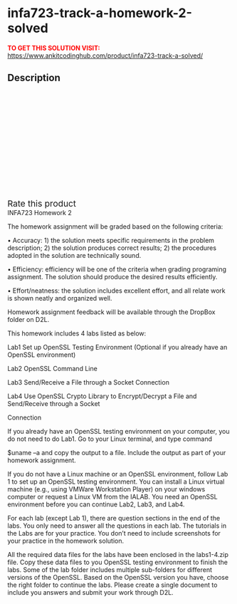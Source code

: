# infa723-track-a-homework-2-solved



**<span style='color:red'>TO GET THIS SOLUTION VISIT:</span>** https://www.ankitcodinghub.com/product/infa723-track-a-solved/

<h2>Description</h2>



<div class="kk-star-ratings kksr-auto kksr-align-center kksr-valign-top" data-payload="{&quot;align&quot;:&quot;center&quot;,&quot;id&quot;:&quot;131426&quot;,&quot;slug&quot;:&quot;default&quot;,&quot;valign&quot;:&quot;top&quot;,&quot;ignore&quot;:&quot;&quot;,&quot;reference&quot;:&quot;auto&quot;,&quot;class&quot;:&quot;&quot;,&quot;count&quot;:&quot;0&quot;,&quot;legendonly&quot;:&quot;&quot;,&quot;readonly&quot;:&quot;&quot;,&quot;score&quot;:&quot;0&quot;,&quot;starsonly&quot;:&quot;&quot;,&quot;best&quot;:&quot;5&quot;,&quot;gap&quot;:&quot;4&quot;,&quot;greet&quot;:&quot;Rate this product&quot;,&quot;legend&quot;:&quot;0\/5 - (0 votes)&quot;,&quot;size&quot;:&quot;24&quot;,&quot;title&quot;:&quot;INFA723 Track A-Homework 2 Solved&quot;,&quot;width&quot;:&quot;0&quot;,&quot;_legend&quot;:&quot;{score}\/{best} - ({count} {votes})&quot;,&quot;font_factor&quot;:&quot;1.25&quot;}">
            
<div class="kksr-stars">
    
<div class="kksr-stars-inactive">
            <div class="kksr-star" data-star="1" style="padding-right: 4px">
            

<div class="kksr-icon" style="width: 24px; height: 24px;"></div>
        </div>
            <div class="kksr-star" data-star="2" style="padding-right: 4px">
            

<div class="kksr-icon" style="width: 24px; height: 24px;"></div>
        </div>
            <div class="kksr-star" data-star="3" style="padding-right: 4px">
            

<div class="kksr-icon" style="width: 24px; height: 24px;"></div>
        </div>
            <div class="kksr-star" data-star="4" style="padding-right: 4px">
            

<div class="kksr-icon" style="width: 24px; height: 24px;"></div>
        </div>
            <div class="kksr-star" data-star="5" style="padding-right: 4px">
            

<div class="kksr-icon" style="width: 24px; height: 24px;"></div>
        </div>
    </div>
    
<div class="kksr-stars-active" style="width: 0px;">
            <div class="kksr-star" style="padding-right: 4px">
            

<div class="kksr-icon" style="width: 24px; height: 24px;"></div>
        </div>
            <div class="kksr-star" style="padding-right: 4px">
            

<div class="kksr-icon" style="width: 24px; height: 24px;"></div>
        </div>
            <div class="kksr-star" style="padding-right: 4px">
            

<div class="kksr-icon" style="width: 24px; height: 24px;"></div>
        </div>
            <div class="kksr-star" style="padding-right: 4px">
            

<div class="kksr-icon" style="width: 24px; height: 24px;"></div>
        </div>
            <div class="kksr-star" style="padding-right: 4px">
            

<div class="kksr-icon" style="width: 24px; height: 24px;"></div>
        </div>
    </div>
</div>
                

<div class="kksr-legend" style="font-size: 19.2px;">
            <span class="kksr-muted">Rate this product</span>
    </div>
    </div>
INFA723 Homework 2

The homework assignment will be graded based on the following criteria:

• Accuracy: 1) the solution meets specific requirements in the problem description; 2) the solution produces correct results; 2) the procedures adopted in the solution are technically sound.

• Efficiency: efficiency will be one of the criteria when grading programing assignment. The solution should produce the desired results efficiently.

• Effort/neatness: the solution includes excellent effort, and all relate work is shown neatly and organized well.

Homework assignment feedback will be available through the DropBox folder on D2L.

This homework includes 4 labs listed as below:

Lab1 Set up OpenSSL Testing Environment (Optional if you already have an OpenSSL environment)

Lab2 OpenSSL Command Line

Lab3 Send/Receive a File through a Socket Connection

Lab4 Use OpenSSL Crypto Library to Encrypt/Decrypt a File and Send/Receive through a Socket

Connection

If you already have an OpenSSL testing environment on your computer, you do not need to do Lab1. Go to your Linux terminal, and type command

$uname –a and copy the output to a file. Include the output as part of your homework assignment.

If you do not have a Linux machine or an OpenSSL environment, follow Lab 1 to set up an OpenSSL testing environment. You can install a Linux virtual machine (e.g., using VMWare Workstation Player) on your windows computer or request a Linux VM from the IALAB. You need an OpenSSL environment before you can continue Lab2, Lab3, and Lab4.

For each lab (except Lab 1), there are question sections in the end of the labs. You only need to answer all the questions in each lab. The tutorials in the Labs are for your practice. You don’t need to include screenshots for your practice in the homework solution.

All the required data files for the labs have been enclosed in the labs1-4.zip file. Copy these data files to you OpenSSL testing environment to finish the labs. Some of the lab folder includes multiple sub-folders for different versions of the OpenSSL. Based on the OpenSSL version you have, choose the right folder to continue the labs. Please create a single document to include you answers and submit your work through D2L.
